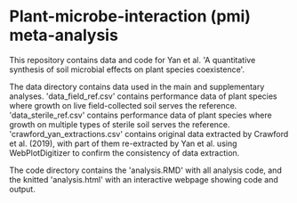 # Plant-microbe-interaction (pmi) meta-analysis

This repository contains data and code for Yan et al. 'A quantitative synthesis of soil microbial effects on plant species coexistence'.

The data directory contains data used in the main and supplementary analyses. 'data_field_ref.csv'
contains performance data of plant species where growth on live field-collected soil serves the reference. 'data_sterile_ref.csv' contains performance data of plant species where growth on multiple types of sterile soil serves the reference. 'crawford_yan_extractions.csv' contains original data extracted by Crawford et al. (2019), with part of them re-extracted by Yan et al. using WebPlotDigitizer to confirm the consistency of data extraction. 

The code directory contains the 'analysis.RMD' with all analysis code, and the knitted 'analysis.html' with an interactive webpage showing code and output. 
